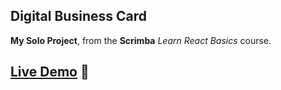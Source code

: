
## Digital Business Card
  **My Solo Project**, from the **Scrimba**  _Learn React Basics_ course.

## <a href="https://siya-digital-business-card.netlify.app" target="_blank">Live Demo</a> 🚀

